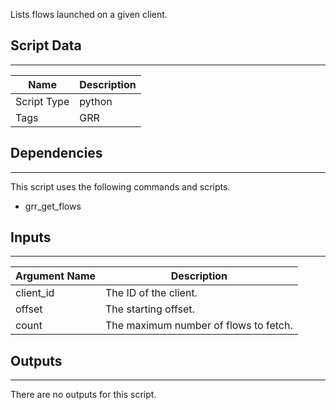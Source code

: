 Lists flows launched on a given client.

## Script Data

---

| **Name** | **Description** |
| --- | --- |
| Script Type | python |
| Tags | GRR |


## Dependencies

---
This script uses the following commands and scripts.

* grr_get_flows

## Inputs

---

| **Argument Name** | **Description** |
| --- | --- |
| client_id | The ID of the client. |
| offset | The starting offset. |
| count | The maximum number of flows to fetch. |

## Outputs

---
There are no outputs for this script.
